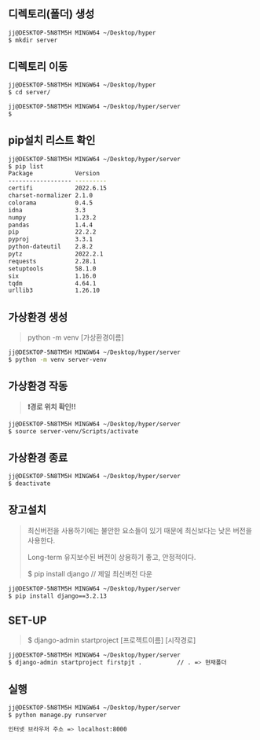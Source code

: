 ## 디렉토리(폴더) 생성

```bash
jj@DESKTOP-5N8TM5H MINGW64 ~/Desktop/hyper
$ mkdir server
```



## 디렉토리 이동

```bash
jj@DESKTOP-5N8TM5H MINGW64 ~/Desktop/hyper
$ cd server/

jj@DESKTOP-5N8TM5H MINGW64 ~/Desktop/hyper/server
$
```



## pip설치 리스트 확인

```bash
jj@DESKTOP-5N8TM5H MINGW64 ~/Desktop/hyper/server
$ pip list
Package            Version
------------------ ---------
certifi            2022.6.15
charset-normalizer 2.1.0
colorama           0.4.5
idna               3.3
numpy              1.23.2
pandas             1.4.4
pip                22.2.2
pyproj             3.3.1
python-dateutil    2.8.2
pytz               2022.2.1
requests           2.28.1
setuptools         58.1.0
six                1.16.0
tqdm               4.64.1
urllib3            1.26.10

```



## 가상환경 생성

> python -m venv [가상환경이름]

```bash
jj@DESKTOP-5N8TM5H MINGW64 ~/Desktop/hyper/server
$ python -m venv server-venv
```



## 가상환경 작동

> **❗경로 위치 확인!!**

```bash
jj@DESKTOP-5N8TM5H MINGW64 ~/Desktop/hyper/server
$ source server-venv/Scripts/activate
```



## 가상환경 종료

```bash
jj@DESKTOP-5N8TM5H MINGW64 ~/Desktop/hyper/server
$ deactivate
```



## 장고설치

> 최신버전을 사용하기에는 불안한 요소들이 있기 때문에 최신보다는 낮은 버전을 사용한다.
>
>  Long-term 유지보수된 버전이 상용하기 좋고, 안정적이다.
>
> $ pip install django // 제일 최신버전 다운

```bash
jj@DESKTOP-5N8TM5H MINGW64 ~/Desktop/hyper/server
$ pip install django==3.2.13
```



## SET-UP

>$ django-admin startproject [프로젝트이름] [시작경로]

```bash
jj@DESKTOP-5N8TM5H MINGW64 ~/Desktop/hyper/server
$ django-admin startproject firstpjt . 			// . => 현재폴더
```



## 실행

```bash
jj@DESKTOP-5N8TM5H MINGW64 ~/Desktop/hyper/server
$ python manage.py runserver

인터넷 브라우저 주소 => localhost:8000
```

